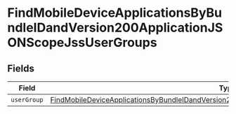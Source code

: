 # FindMobileDeviceApplicationsByBundleIDandVersion200ApplicationJSONScopeJssUserGroups


## Fields

| Field                                                                                                                                                                                                                     | Type                                                                                                                                                                                                                      | Required                                                                                                                                                                                                                  | Description                                                                                                                                                                                                               |
| ------------------------------------------------------------------------------------------------------------------------------------------------------------------------------------------------------------------------- | ------------------------------------------------------------------------------------------------------------------------------------------------------------------------------------------------------------------------- | ------------------------------------------------------------------------------------------------------------------------------------------------------------------------------------------------------------------------- | ------------------------------------------------------------------------------------------------------------------------------------------------------------------------------------------------------------------------- |
| `userGroup`                                                                                                                                                                                                               | [FindMobileDeviceApplicationsByBundleIDandVersion200ApplicationJSONScopeJssUserGroupsUserGroup](../../models/operations/findmobiledeviceapplicationsbybundleidandversion200applicationjsonscopejssusergroupsusergroup.md) | :heavy_minus_sign:                                                                                                                                                                                                        | N/A                                                                                                                                                                                                                       |